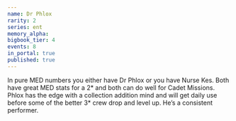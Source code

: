 ```yaml
---
name: Dr Phlox
rarity: 2
series: ent
memory_alpha:
bigbook_tier: 4
events: 8
in_portal: true
published: true
---
```


In pure MED numbers you either have Dr Phlox or you have Nurse Kes. Both have great MED stats for a 2* and both can do well for Cadet Missions. Phlox has the edge with a collection addition mind and will get daily use before some of the better 3* crew drop and level up. He’s a consistent performer.
